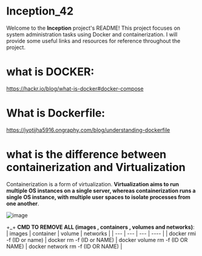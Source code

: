 # Inception_42

Welcome to the **Inception** project's README! This project focuses on system administration tasks using Docker and containerization. I will provide some useful links and resources for reference throughout the project.

# what is DOCKER: 

https://hackr.io/blog/what-is-docker#docker-compose

# What is Dockerfile:

https://jyotijha5916.ongraphy.com/blog/understanding-dockerfile


# what is the difference between containerization and Virtualization

Containerization is a form of virtualization. **Virtualization aims to run multiple OS instances on a single server, whereas containerization runs a single OS instance, with multiple user spaces to isolate processes from one another**.

![image](https://github.com/iobba/inception/assets/125093290/ac97b609-e581-4e01-b062-db7c6c38dc51)

+_+ **CMD TO REMOVE ALL (images , containers , volumes and networks)**:
| images | container | volume | networks |
| --- | --- | --- | ---- |
| docker rmi -f (ID or name) | docker rm -f (ID or NAME) | docker volume rm -f (ID OR NAME) | docker network rm -f (ID OR NAME) |

